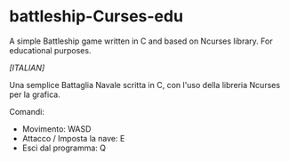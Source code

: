 # battleship-Curses-edu
A simple Battleship game written in C and based on Ncurses library. For educational purposes.

*[ITALIAN]*

Una semplice Battaglia Navale scritta in C, con l'uso della libreria Ncurses per la grafica.

Comandi:
- Movimento: WASD
- Attacco / Imposta la nave: E
- Esci dal programma: Q
